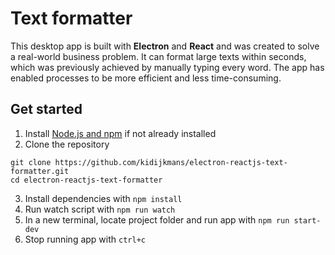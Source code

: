 # Text formatter

This desktop app is built with **Electron** and **React** and was created to solve a real-world business problem. It can format large texts within seconds, which was previously achieved by manually typing every word. The app has enabled processes to be more efficient and less time-consuming.


## Get started

1. Install [Node.js and npm](https://docs.npmjs.com/downloading-and-installing-node-js-and-npm) if not already installed
2. Clone the repository
```
git clone https://github.com/kidijkmans/electron-reactjs-text-formatter.git
cd electron-reactjs-text-formatter
```
3. Install dependencies with `npm install`
4. Run watch script with `npm run watch`
5. In a new terminal, locate project folder and run app with `npm run start-dev`
6. Stop running app with `ctrl+c`
